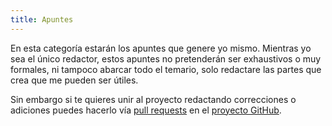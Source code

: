 ```yaml
---
title: Apuntes
---
```


En esta categoría estarán los apuntes que genere yo mismo. Mientras yo sea el
único redactor, estos apuntes no pretenderán ser exhaustivos o muy formales,
ni tampoco abarcar todo el temario, solo redactare las partes que crea que me
pueden ser útiles.

Sin embargo si te quieres unir al proyecto redactando correcciones o adiciones
puedes hacerlo vía
[pull requests](https://docs.github.com/es/github/collaborating-with-pull-requests/proposing-changes-to-your-work-with-pull-requests/about-pull-requests)
en el [proyecto GitHub](::GITHUB_URL::).
